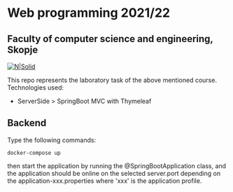 # Web programming 2021/22
## Faculty of computer science and engineering, Skopje

[![N|Solid](https://finki.ukim.mk/sites/default/files/logo_10.png)]()

This repo represents the laboratory task of the above mentioned course.
Technologies used:
- ServerSide > SpringBoot MVC with Thymeleaf

## Backend
Type the following commands:
```
docker-compose up
```
then start the application by running the @SpringBootApplication class, and the application should be online on the selected server.port depending on the application-xxx.properties where 'xxx' is the application profile.
